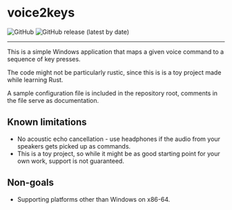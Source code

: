 # voice2keys
![GitHub](https://img.shields.io/github/license/majime-dev/voice2keys)
![GitHub release (latest by date)](https://img.shields.io/github/v/release/majime-dev/voice2keys)

---

This is a simple Windows application that maps a given voice command to a sequence of key presses.

The code might not be particularly rustic, since this is is a toy project made while learning Rust.

A sample configuration file is included in the repository root, comments in the file serve as documentation.

## Known limitations
* No acoustic echo cancellation - use headphones if the audio from your speakers gets picked up as commands.
* This is a toy project, so while it might be as good starting point for your own work, support is not guaranteed.

## Non-goals
* Supporting platforms other than Windows on x86-64.
